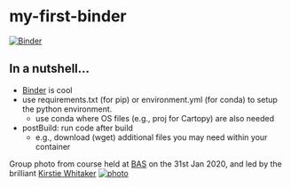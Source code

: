# my-first-binder

[![Binder](https://mybinder.org/badge_logo.svg)](https://mybinder.org/v2/gh/scotthosking/my-first-binder/master)

## In a nutshell...
* [Binder](https://mybinder.org/) is cool
* use requirements.txt (for pip) or environment.yml (for conda) to setup the python environment.
  * use conda where OS files (e.g., proj for Cartopy) are also needed
* postBuild: run code after build
  * e.g., download (wget) additional files you may need within your container

Group photo from course held at [BAS](http://www.bas.ac.uk) on the 31st Jan 2020, and led by the brilliant [Kirstie Whitaker](https://twitter.com/kirstie_j)
[![photo](https://raw.githubusercontent.com/scotthosking/my-first-binder/master/BoostReproducibilityBinder_BAS_2020-01-31.jpg)](https://raw.githubusercontent.com/scotthosking/my-first-binder/master/BoostReproducibilityBinder_BAS_2020-01-31.jpg)
